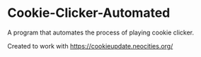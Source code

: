 # Cookie-Clicker-Automated
A program that automates the process of playing cookie clicker.

Created to work with https://cookieupdate.neocities.org/
